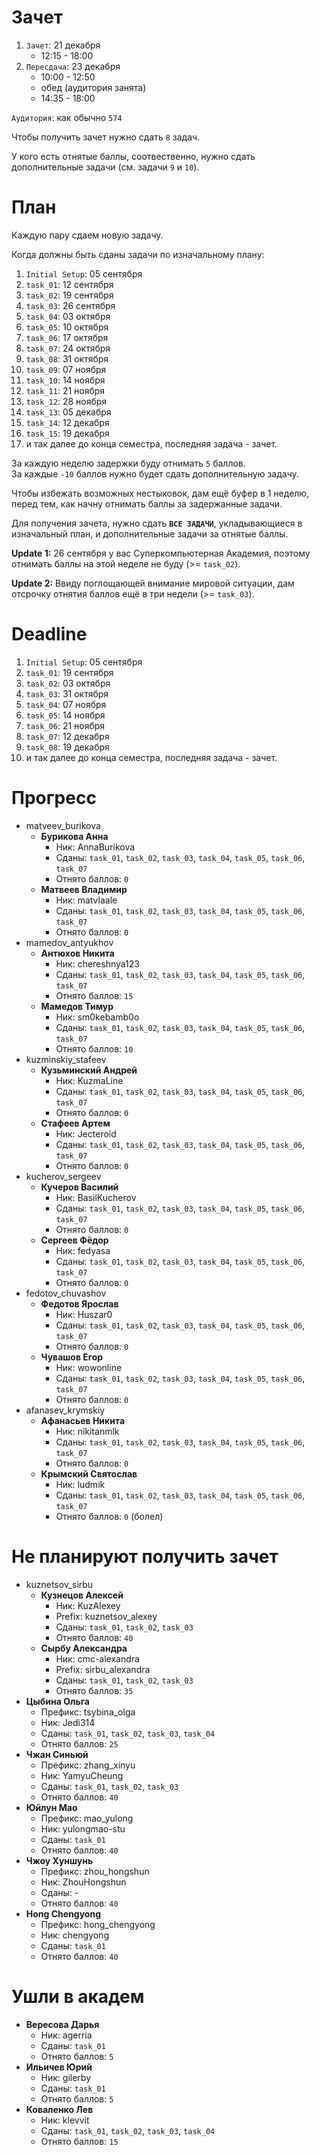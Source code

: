 # Зачет

1. `Зачет`: 21 декабря
    - 12:15 - 18:00
1. `Пересдача`: 23 декабря
    - 10:00 - 12:50
    - обед (аудитория занята)
    - 14:35 - 18:00

`Аудитория`: как обычно `574`

Чтобы получить зачет нужно сдать `8` задач.

У кого есть отнятые баллы, соотвественно, нужно сдать дополнительные задачи (см. задачи `9` и `10`).

# План

Каждую пару сдаем новую задачу.

Когда должны быть сданы задачи по изначальному плану:
1. `Initial Setup`: 05 сентября
1. `task_01`: 12 сентября
1. `task_02`: 19 сентября
1. `task_03`: 26 сентября
1. `task_04`: 03 октября
1. `task_05`: 10 октября
1. `task_06`: 17 октября
1. `task_07`: 24 октября
1. `task_08`: 31 октября
1. `task_09`: 07 ноября
1. `task_10`: 14 ноября
1. `task_11`: 21 ноября
1. `task_12`: 28 ноября
1. `task_13`: 05 декабря
1. `task_14`: 12 декабря
1. `task_15`: 19 декабря
1. и так далее до конца семестра, последняя задача - зачет.

За каждую неделю задержки буду отнимать `5` баллов.<br>
За каждые `-10` баллов нужно будет сдать дополнительную задачу.

Чтобы избежать возможных нестыковок, дам ещё буфер в 1 неделю,
перед тем, как начну отнимать баллы за задержанные задачи.

Для получения зачета, нужно сдать **`ВСЕ ЗАДАЧИ`**, укладывающиеся в изначальный план, и дополнительные задачи за отнятые баллы.

**Update 1:** 26 сентября у вас Суперкомпьютерная Академия, поэтому отнимать баллы на этой неделе не буду (>= `task_02`).

**Update 2:** Ввиду поглощающей внимание мировой ситуации, дам отсрочку отнятия баллов ещё в три недели (>= `task_03`).

# Deadline

1. `Initial Setup`: 05 сентября
1. `task_01`: 19 сентября
1. `task_02`: 03 октября
1. `task_03`: 31 октября
1. `task_04`: 07 ноября
1. `task_05`: 14 ноября
1. `task_06`: 21 ноября
1. `task_07`: 12 декабря
1. `task_08`: 19 декабря
1. и так далее до конца семестра, последняя задача - зачет.

# Прогресс

- matveev_burikova
  - **Бурикова Анна**
    - Ник: AnnaBurikova
    - Сданы: `task_01`, `task_02`, `task_03`, `task_04`, `task_05`, `task_06`, `task_07`
    - Отнято баллов: `0`
  - **Матвеев Владимир**
    - Ник: matvlaale
    - Сданы: `task_01`, `task_02`, `task_03`, `task_04`, `task_05`, `task_06`, `task_07`
    - Отнято баллов: `0`
- mamedov_antyukhov
  - **Антюхов Никита**
    - Ник: chereshnya123
    - Сданы: `task_01`, `task_02`, `task_03`, `task_04`, `task_05`, `task_06`, `task_07`
    - Отнято баллов: `15`
  - **Мамедов Тимур**
    - Ник: sm0kebamb0o
    - Сданы: `task_01`, `task_02`, `task_03`, `task_04`, `task_05`, `task_06`, `task_07`
    - Отнято баллов: `10`
- kuzminskiy_stafeev
  - **Кузьминский Андрей**
    - Ник: KuzmaLine
    - Сданы: `task_01`, `task_02`, `task_03`, `task_04`, `task_05`, `task_06`, `task_07`
    - Отнято баллов: `0`
  - **Стафеев Артем**
    - Ник: Jecteroid
    - Сданы: `task_01`, `task_02`, `task_03`, `task_04`, `task_05`, `task_06`, `task_07`
    - Отнято баллов: `0`
- kucherov_sergeev
  - **Кучеров Василий**
    - Ник: BasilKucherov
    - Сданы: `task_01`, `task_02`, `task_03`, `task_04`, `task_05`, `task_06`, `task_07`
    - Отнято баллов: `0`
  - **Сергеев Фёдор**
    - Ник: fedyasa
    - Сданы: `task_01`, `task_02`, `task_03`, `task_04`, `task_05`, `task_06`, `task_07`
    - Отнято баллов: `0`
- fedotov_chuvashov
  - **Федотов Ярослав**
    - Ник: Huszar0
    - Сданы: `task_01`, `task_02`, `task_03`, `task_04`, `task_05`, `task_06`, `task_07`
    - Отнято баллов: `0`
  - **Чувашов Егор**
    - Ник: wowonline
    - Сданы: `task_01`, `task_02`, `task_03`, `task_04`, `task_05`, `task_06`, `task_07`
    - Отнято баллов: `0`
- afanasev_krymskiy
  - **Афанасьев Никита**
    - Ник: nikitanmlk
    - Сданы: `task_01`, `task_02`, `task_03`, `task_04`, `task_05`, `task_06`, `task_07`
    - Отнято баллов: `0`
  - **Крымский Святослав**
    - Ник: ludmik
    - Сданы: `task_01`, `task_02`, `task_03`, `task_04`, `task_05`, `task_06`, `task_07`
    - Отнято баллов: `0` (болел)

# Не планируют получить зачет

- kuznetsov_sirbu
  - **Кузнецов Алексей**
    - Ник: KuzAlexey
    - Prefix: kuznetsov_alexey
    - Сданы: `task_01`, `task_02`, `task_03`
    - Отнято баллов: `40`
  - **Сырбу Александра**
    - Ник: cmc-alexandra
    - Prefix: sirbu_alexandra
    - Сданы: `task_01`, `task_02`, `task_03`
    - Отнято баллов: `35`
- **Цыбина Ольга**
  - Префикс: tsybina_olga
  - Ник: Jedi314
  - Сданы: `task_01`, `task_02`, `task_03`, `task_04`
  - Отнято баллов: `25`
- **Чжан Синьюй**
  - Префикс: zhang_xinyu
  - Ник: YamyuCheung
  - Сданы: `task_01`, `task_02`, `task_03`
  - Отнято баллов: `40`
- **Юйлун Мао**
  - Префикс: mao_yulong
  - Ник: yulongmao-stu
  - Сданы: `task_01`
  - Отнято баллов: `40`
- **Чжоу Хуншунь**
  - Префикс: zhou_hongshun
  - Ник: ZhouHongshun
  - Сданы: -
  - Отнято баллов: `40`
- **Hong Chengyong**
  - Префикс: hong_chengyong
  - Ник: chengyong
  - Сданы: `task_01`
  - Отнято баллов: `40`

# Ушли в академ

- **Вересова Дарья**
  - Ник: agerria
  - Сданы: `task_01`
  - Отнято баллов: `5`
- **Ильичев Юрий**
  - Ник: gilerby
  - Сданы: `task_01`
  - Отнято баллов: `5`
- **Коваленко Лев**
  - Ник: klevvit
  - Сданы: `task_01`, `task_02`, `task_03`, `task_04`
  - Отнято баллов: `15`
